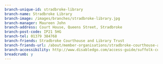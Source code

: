 ```yaml
---
branch-unique-id: stradbroke-library
branch-name: Stradbroke Library
branch-image: /images/branches/stradbroke-library.jpg
branch-manager: Maureen John
branch-address: Court House, Queens Street, Stradbroke
branch-post-code: IP21 5HG
branch-tel: 01379 384768
branch-friends: Stradbroke Courthouse and Library Trust
branch-friends-url: /about/member-organisations/stradbroke-courthouse-and-library-trust-scalt
branch-accessibility: http://www.disabledgo.com/access-guide/suffolk-county-council/stradbroke-library-2
breadcrumb: y
---
```

